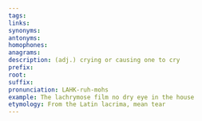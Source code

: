 ```yaml
---
tags: 
links: 
synonyms: 
antonyms: 
homophones: 
anagrams: 
description: (adj.) crying or causing one to cry
prefix: 
root: 
suffix: 
pronunciation: LAHK-ruh-mohs
example: The lachrymose film no dry eye in the house
etymology: From the Latin lacrima, mean tear
---
```

